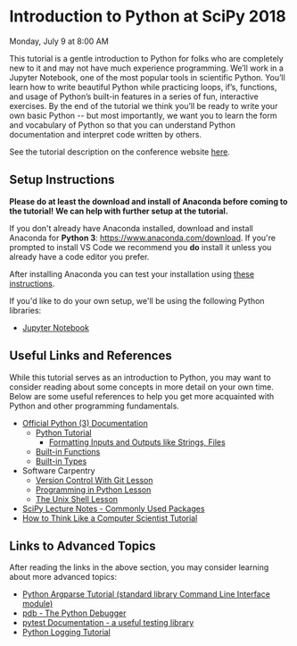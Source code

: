 # Introduction to Python at SciPy 2018

Monday, July 9 at 8:00 AM

This tutorial is a gentle introduction to Python for folks who are completely
new to it and may not have much experience programming. We’ll work in a Jupyter
Notebook, one of the most popular tools in scientific Python. You’ll learn how
to write beautiful Python while practicing loops, if’s, functions, and usage of
Python’s built-in features in a series of fun, interactive exercises. By the end
of the tutorial we think you’ll be ready to write your own basic Python -- but
most importantly, we want you to learn the form and vocabulary of Python so that
you can understand Python documentation and interpret code written by others.

See the tutorial description on the conference website
[here](https://scipy2018.scipy.org/ehome/index.php?eventid=299527&tabid=711308&cid=2229599&sessionid=21546432&sessionchoice=1&).

## Setup Instructions

**Please do at least the download and install of Anaconda before coming to the tutorial!**
**We can help with further setup at the tutorial.**

If you don't already have Anaconda installed, download and install Anaconda
for **Python 3**:
https://www.anaconda.com/download.
If you're prompted to install VS Code we recommend you **do** install it
unless you already have a code editor you prefer.

After installing Anaconda you can test your installation using
[these instructions](https://conda.io/docs/user-guide/install/test-installation.html).

If you'd like to do your own setup, we'll be using the following Python libraries:

- [Jupyter Notebook](https://jupyter.org/)

## Useful Links and References

While this tutorial serves as an introduction to Python, you may want to consider reading
about some concepts in more detail on your own time. Below are some useful references to
help you get more acquainted with Python and other programming fundamentals.

- [Official Python (3) Documentation](https://docs.python.org/3/)
  - [Python Tutorial](https://docs.python.org/3/tutorial/index.html)
    - [Formatting Inputs and Outputs like Strings, Files](https://docs.python.org/3/tutorial/inputoutput.html)
  - [Built-in Functions](https://docs.python.org/3/library/functions.html)
  - [Built-in Types](https://docs.python.org/3/library/stdtypes.html)
- Software Carpentry
  - [Version Control With Git Lesson](http://swcarpentry.github.io/git-novice/)
  - [Programming in Python Lesson](http://swcarpentry.github.io/python-novice-inflammation/)
  - [The Unix Shell Lesson](http://swcarpentry.github.io/shell-novice/)
- [SciPy Lecture Notes - Commonly Used Packages](https://www.scipy-lectures.org/)
- [How to Think Like a Computer Scientist Tutorial](http://interactivepython.org/runestone/static/thinkcspy/index.html)


## Links to Advanced Topics

After reading the links in the above section, you may consider learning about more advanced
topics:

- [Python Argparse Tutorial (standard library Command Line Interface module)](https://docs.python.org/3/howto/argparse.html)
- [pdb - The Python Debugger](https://docs.python.org/3/library/pdb.html)
- [pytest Documentation - a useful testing library](https://docs.pytest.org/en/latest/)
- [Python Logging Tutorial](https://docs.python.org/3/howto/logging.html)
